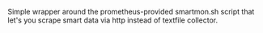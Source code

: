 Simple wrapper around the prometheus-provided smartmon.sh script that let's you scrape smart data via http instead of textfile collector.
